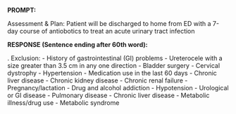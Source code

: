 **PROMPT:**

Assessment & Plan:  Patient will be discharged to home from ED with a 7-day course of antiobotics to treat an acute urinary tract infection

**RESPONSE (Sentence ending after 60th word):**

 .     Exclusion:  - History of gastrointestinal (GI) problems  - Ureterocele with a size greater than 3.5 cm in any one direction  - Bladder surgery  - Cervical dystrophy  - Hypertension    - Medication use in the last 60 days  - Chronic liver disease  - Chronic kidney disease  - Chronic renal failure  - Pregnancy/lactation   - Drug and alcohol addiction  - Hypotension    - Urological or GI disease  - Pulmonary disease  - Chronic liver disease    - Metabolic illness/drug use  - Metabolic syndrome 